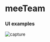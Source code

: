 # meeTeam
### UI examples
![capture](https://user-images.githubusercontent.com/26257644/38514054-5f8ccb6a-3c30-11e8-856f-6f1b0107d4ca.PNG)
